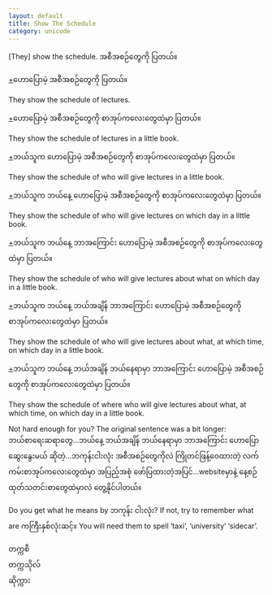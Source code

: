 ```yaml
---
layout: default
title: Show The Schedule
category: unicode
---
```


<p>[They] show the schedule. <span class='mm3'>အစီအစဉ်တွေကို ပြတယ်။</span></p>

<p class='hide-trigger'><a href="#">+</a><span class='mm3'>ဟောပြောမဲ့ အစီအစဉ်တွေကို ပြတယ်။</span></p>
<p class='hide-this'>They show the schedule of lectures.</p>

<p class='hide-trigger'><a href="#">+</a><span class='mm3'>ဟောပြောမဲ့ အစီအစဉ်တွေကို စာအုပ်ကလေးတွေထဲမှာ ပြတယ်။</span></p>
<p class='hide-this'>They show the schedule of lectures in a little book.</p>

<p class='hide-trigger'><a href="#">+</a><span class='mm3'>ဘယ်သူက ဟောပြောမဲ့ အစီအစဉ်တွေကို စာအုပ်ကလေးတွေထဲမှာ ပြတယ်။</span></p>
<p class='hide-this'>They show the schedule of who will give lectures in a little book.</p>

<p class='hide-trigger'><a href="#">+</a><span class='mm3'>ဘယ်သူက ဘယ်နေ့ ဟောပြောမဲ့ အစီအစဉ်တွေကို စာအုပ်ကလေးတွေထဲမှာ ပြတယ်။</span></p>
<p class='hide-this'>They show the schedule of who will give lectures on which day in a little book.</p>

<p class='hide-trigger'><a href="#">+</a><span class='mm3'>ဘယ်သူက ဘယ်နေ့ ဘာအကြောင်း ဟောပြောမဲ့ အစီအစဉ်တွေကို စာအုပ်ကလေးတွေထဲမှာ ပြတယ်။</span></p>
<p class='hide-this'>They show the schedule of who will give lectures about what on which day in a little book.</p>

<p class='hide-trigger'><a href="#">+</a><span class='mm3'>ဘယ်သူက ဘယ်နေ့ ဘယ်အချိန် ဘာအကြောင်း ဟောပြောမဲ့ အစီအစဉ်တွေကို စာအုပ်ကလေးတွေထဲမှာ ပြတယ်။</span></p>
<p class='hide-this'>They show the schedule of who will give lectures about what, at which time, on which day in a little book.</p>

<p class='hide-trigger'><a href="#">+</a><span class='mm3'>ဘယ်သူက ဘယ်နေ့ ဘယ်အချိန် ဘယ်နေရာမှာ ဘာအကြောင်း ဟောပြောမဲ့ အစီအစဉ်တွေကို စာအုပ်ကလေးတွေထဲမှာ ပြတယ်။</span></p>
<p class='hide-this'>They show the schedule of where who will give lectures about what, at which time, on which day in a little book.</p>

<p>Not hard enough for you? The original sentence was a bit longer:<br>
<span class='mm3'>ဘယ်စာရေးဆရာတွေ...ဘယ်နေ့ ဘယ်အချိန် ဘယ်နေရာမှာ ဘာအကြောင်း ဟောပြောဆွေးနွေးမယ် ဆိုတဲ့...ဘကုန်းငါးလုံး အစီအစဉ်တွေကိုလဲ ကြိုတင်ဖြန့်ဝေထားတဲ့ လက်ကမ်းစာအုပ်ကလေးတွေထဲမှာ အပြည့်အစုံ ဖော်ပြထားတဲ့အပြင်</span>…website<span class='mm3'>မှာနဲ့ နေ့စဉ်ထုတ်သတင်းစာတွေထဲမှာလဲ တွေ့နိုင်ပါတယ်။</span></p>
<p>Do you get what he means by <span class='mm3'>ဘကုန်း ငါးလုံး</span>? If not, try to remember what are <span class='mm3'>ကကြီးနှစ်လုံးဆင့်။</span> You will need them to spell ‘taxi’, ‘university’ ‘sidecar’.</p>
<p class='mm3'>တက္ကစီ<br>
တက္ကသိုလ်<br>
ဆိုက္ကား</p>

